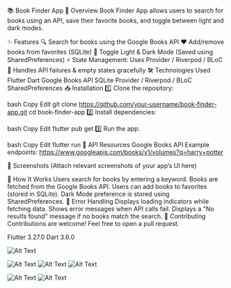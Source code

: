 📚 Book Finder App
🚀 Overview
Book Finder App allows users to search for books using an API, save their favorite books, and toggle between light and dark modes.

✨ Features
🔍 Search for books using the Google Books API
❤️ Add/remove books from favorites (SQLite)
🌙 Toggle Light & Dark Mode (Saved using SharedPreferences)
⚡ State Management: Uses Provider / Riverpod / BLoC
🔄 Handles API failures & empty states gracefully
🛠️ Technologies Used
Flutter
Dart
Google Books API
SQLite
Provider / Riverpod / BLoC
SharedPreferences
📥 Installation
1️⃣ Clone the repository:

bash
Copy
Edit
git clone https://github.com/your-username/book-finder-app.git
cd book-finder-app
2️⃣ Install dependencies:

bash
Copy
Edit
flutter pub get
3️⃣ Run the app:

bash
Copy
Edit
flutter run
🔗 API Resources
Google Books API
Example endpoints:
https://www.googleapis.com/books/v1/volumes?q=harry+potter

📸 Screenshots
(Attach relevant screenshots of your app’s UI here)

📝 How It Works
Users search for books by entering a keyword.
Books are fetched from the Google Books API.
Users can add books to favorites (stored in SQLite).
Dark Mode preference is stored using SharedPreferences.
🐞 Error Handling
Displays loading indicators while fetching data.
Shows error messages when API calls fail.
Displays a "No results found" message if no books match the search.
🤝 Contributing
Contributions are welcome! Feel free to open a pull request.


Flutter 3.27.0
Dart 3.6.0

![Alt Text](https://github.com/Abid32022/Book-Finder-App/blob/9314b2a51d4b5c097c2414a5c58c2c8ee500dcb7/WhatsApp%20Image%202025-03-04%20at%2021.10.10.jpeg)

![Alt Text](https://github.com/Abid32022/Book-Finder-App/blob/12dccea59f721bdf36c7f5ad9dde3acbf7a1bd1f/WhatsApp%20Image%202025-03-04%20at%2021.10.11%20(1).jpeg)
![Alt Text](https://github.com/Abid32022/Book-Finder-App/blob/2255dff9d4e8be2d1ee191a76b958cab403f2848/WhatsApp%20Image%202025-03-04%20at%2021.10.11.jpeg)
![Alt Text](https://github.com/Abid32022/Book-Finder-App/blob/79afb59dbfd6be9846ad45f7c5a0af4ff62c58c3/WhatsApp%20Image%202025-03-04%20at%2021.10.12.jpeg)

![Alt Text](https://github.com/Abid32022/Book-Finder-App/blob/903aa90cb1c57ad7707adbcf28629fae60aebaaf/WhatsApp%20Image%202025-03-04%20at%2021.10.13.jpeg)
![Alt Text](https://github.com/Abid32022/Book-Finder-App/blob/b825a94c47d91fcab48645a2a6c57a49e8cd37f3/WhatsApp%20Image%202025-03-04%20at%2021.10.14.jpeg)
